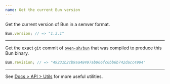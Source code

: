 ```yaml
---
name: Get the current Bun version
---
```


Get the current version of Bun in a semver format.

```ts#index.ts
Bun.version; // => "1.3.1"
```

---

Get the exact `git` commit of [`oven-sh/bun`](https://github.com/oven-sh/bun) that was compiled to produce this Bun binary.

```ts#index.ts
Bun.revision; // => "49231b2cb9aa48497ab966fc0bb6b742dacc4994"
```

---

See [Docs > API > Utils](https://bun.com/docs/api/utils) for more useful utilities.
